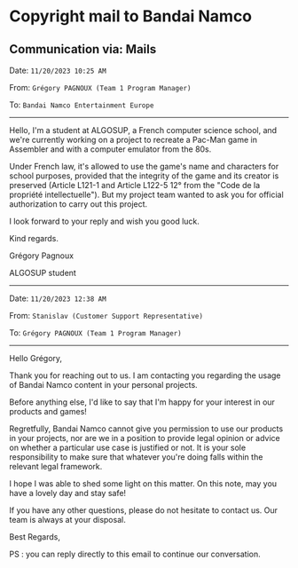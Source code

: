 # Copyright mail to Bandai Namco

## Communication via: Mails

Date: `11/20/2023 10:25 AM`

From: `Grégory PAGNOUX (Team 1 Program Manager)`

To: `Bandai Namco Entertainment Europe`

---

Hello,
I'm a student at ALGOSUP, a French computer science school, and we're currently working on a project to recreate a Pac-Man game in Assembler and with a computer emulator from the 80s.

Under French law, it's allowed to use the game's name and characters for school purposes, provided that the integrity of the game and its creator is preserved (Article L121-1 and Article L122-5 12° from the "Code de la propriété intellectuelle"). But my project team wanted to ask you for official authorization to carry out this project.

I look forward to your reply and wish you good luck.

Kind regards.

Grégory Pagnoux

ALGOSUP student

---

Date: `11/20/2023 12:38 AM`

From: `Stanislav (Customer Support Representative)`

To: `Grégory PAGNOUX (Team 1 Program Manager)`

---

Hello Grégory,

Thank you for reaching out to us. I am contacting you regarding the usage of Bandai Namco content in your personal projects.

Before anything else, I'd like to say that I'm happy for your interest in our products and games!

Regretfully, Bandai Namco cannot give you permission to use our products in your projects, nor are we in a position to provide legal opinion or advice on whether a particular use case is justified or not. It is your sole responsibility to make sure that whatever you're doing falls within the relevant legal framework.

I hope I was able to shed some light on this matter. On this note, may you have a lovely day and stay safe!

If you have any other questions, please do not hesitate to contact us. Our team is always at your disposal.

Best Regards,

PS : you can reply directly to this email to continue our conversation.
